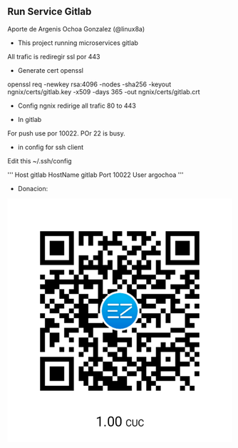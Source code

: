 ## Run Service Gitlab

Aporte de Argenis Ochoa Gonzalez (@linux8a)

* This project running  microservices gitlab

All trafic is rediregir ssl por 443


* Generate cert openssl

openssl  req -newkey rsa:4096 -nodes -sha256 -keyout ngnix/certs/gitlab.key -x509 -days 365 -out ngnix/certs/gitlab.crt

* Config ngnix redirige all trafic 80 to 443

* In gitlab

For push use por 10022. POr 22 is busy.

* in config for ssh client

Edit this ~/.ssh/config 

'''
Host  gitlab
HostName gitlab
Port 10022
User argochoa
'''



* Donacion:

![Donacion](../.donacion.png)